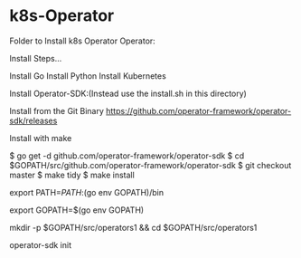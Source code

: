 # k8s-Operator
Folder to Install k8s Operator
Operator:

Install Steps...

Install Go
Install Python
Install Kubernetes

Install Operator-SDK:(Instead use the install.sh in this directory)

Install from the Git Binary
   https://github.com/operator-framework/operator-sdk/releases

Install with make

   $ go get -d github.com/operator-framework/operator-sdk
   $ cd $GOPATH/src/github.com/operator-framework/operator-sdk
   $ git checkout master
   $ make tidy
   $ make install

export PATH=$PATH:$(go env GOPATH)/bin

export GOPATH=$(go env GOPATH)

mkdir -p $GOPATH/src/operators1 && cd $GOPATH/src/operators1

operator-sdk init

